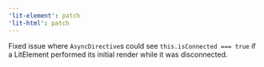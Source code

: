 ```yaml
---
'lit-element': patch
'lit-html': patch
---
```


Fixed issue where `AsyncDirective`s could see `this.isConnected === true` if a LitElement performed its initial render while it was disconnected.
